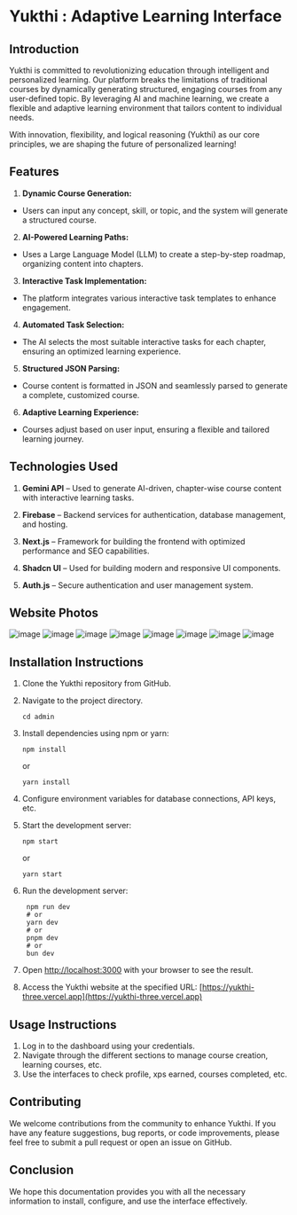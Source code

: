 # Yukthi : Adaptive Learning Interface



## Introduction
Yukthi is committed to revolutionizing education through intelligent and personalized learning. Our platform breaks the limitations of traditional courses by dynamically generating structured, engaging courses from any user-defined topic. By leveraging AI and machine learning, we create a flexible and adaptive learning environment that tailors content to individual needs.

With innovation, flexibility, and logical reasoning (Yukthi) as our core principles, we are shaping the future of personalized learning! 

## Features

  
1. **Dynamic Course Generation:**
- Users can input any concept, skill, or topic, and the system will generate a structured course.

2. **AI-Powered Learning Paths:**
- Uses a Large Language Model (LLM) to create a step-by-step roadmap, organizing content into chapters.

3. **Interactive Task Implementation:** 
- The platform integrates various interactive task templates to enhance engagement.

4. **Automated Task Selection:**
- The AI selects the most suitable interactive tasks for each chapter, ensuring an optimized learning experience.

5. **Structured JSON Parsing:** 
- Course content is formatted in JSON and seamlessly parsed to generate a complete, customized course.

6. **Adaptive Learning Experience:**
- Courses adjust based on user input, ensuring a flexible and tailored learning journey.

## Technologies Used
1. **Gemini API** – Used to generate AI-driven, chapter-wise course content with interactive learning tasks.

2. **Firebase** – Backend services for authentication, database management, and hosting.

3. **Next.js** – Framework for building the frontend with optimized performance and SEO capabilities.

4. **Shadcn UI** – Used for building modern and responsive UI components.

5. **Auth.js** – Secure authentication and user management system.

## Website Photos  

 ![image](https://github.com/user-attachments/assets/d92b9b3e-117b-423f-a0f0-ec85d94b531d)
 ![image](https://github.com/user-attachments/assets/562b660d-eac4-40fa-971c-e0ec68d1efa7)
 ![image](https://github.com/user-attachments/assets/6078a9b4-7661-467b-ae2c-a154a9cc96f9)
 ![image](https://github.com/user-attachments/assets/125af690-22ff-4064-80eb-db4f72184bfa)
 ![image](https://github.com/user-attachments/assets/0c31cfd5-8491-4831-aced-3a35415cdf10)
 ![image](https://github.com/user-attachments/assets/b886ac94-89fd-4ffb-ac8b-77b700961ef5)
 ![image](https://github.com/user-attachments/assets/48054583-0312-4271-aa28-e229a2ff4cab)
 ![image](https://github.com/user-attachments/assets/3512245f-445e-4045-a2ea-7c1fd517bb19)



## Installation Instructions
1. Clone the Yukthi repository from GitHub.
2. Navigate to the project directory.
   ```
   cd admin
   ```
3. Install dependencies using npm or yarn:
   ```
   npm install
   ```
   or
   ```
   yarn install
   ```
4. Configure environment variables for database connections, API keys, etc.
5. Start the development server:
   ```
   npm start
   ```
   or
   ```
   yarn start
   ```
6. Run the development server:

   ```
    npm run dev
    # or
    yarn dev
    # or
    pnpm dev
    # or
    bun dev
   ```
7. Open [http://localhost:3000](http://localhost:3000) with your browser to see the result.
8. Access the Yukthi website at the specified URL: [https://yukthi-three.vercel.app](https://yukthi-three.vercel.app)

## Usage Instructions
1. Log in to the dashboard using your credentials.
2. Navigate through the different sections to manage course creation, learning courses, etc.
3. Use the interfaces to check profile, xps earned, courses completed, etc.

## Contributing

We welcome contributions from the community to enhance Yukthi. If you have any feature suggestions, bug reports, or code improvements, please feel free to submit a pull request or open an issue on GitHub.


## Conclusion
 We hope this documentation provides you with all the necessary information to install, configure, and use the interface effectively.  


